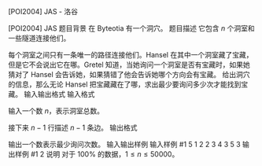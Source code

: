 



[POI2004] JAS - 洛谷














[POI2004] JAS
题目背景
在 Byteotia 有一个洞穴。
题目描述
 它包含 $n$ 个洞室和一些隧道连接他们。

每个洞室之间只有一条唯一的路径连接他们。Hansel 在其中一个洞室藏了宝藏，但是它不会说出它在哪。Gretel 知道，当她询问一个洞室是否有宝藏时，如果她猜对了 Hansel 会告诉她，如果猜错了他会告诉她哪个方向会有宝藏。 给出洞穴的信息，那么无论 Hansel 把宝藏藏在了哪，求出最少要询问多少次才能找到宝藏。
输入输出格式
输入格式

输入一个数 $n$，表示洞室总数。

接下来 $n-1$ 行描述 $n-1$ 条边。
输出格式

输出一个数表示最少询问次数。
输入输出样例
输入样例 #1
5
1 2
2 3
4 3
5 3
输出样例 #1
2
说明
对于 $100\%$ 的数据，$1\le n\le50000$。






